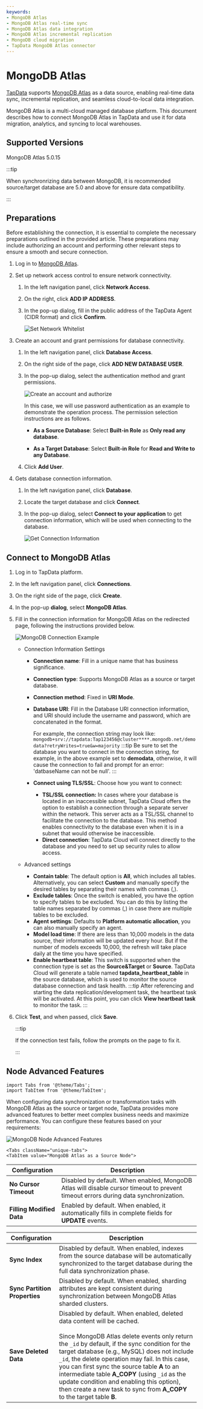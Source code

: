 ```yaml
---
keywords:
- MongoDB Atlas
- MongoDB Atlas real-time sync
- MongoDB Atlas data integration
- MongoDB Atlas incremental replication
- MongoDB cloud migration
- TapData MongoDB Atlas connector
---
```


# MongoDB Atlas



[TapData](https://tapdata.io/) supports [MongoDB Atlas](https://www.mongodb.com/atlas) as a data source, enabling real-time data sync, incremental replication, and seamless cloud-to-local data integration.

MongoDB Atlas is a multi-cloud managed database platform. This document describes how to connect MongoDB Atlas in TapData and use it for data migration, analytics, and syncing to local warehouses.

<Head>
    <link rel="canonical" href="https://docs.tapdata.io/prerequisites/cloud-databases/mongodb-atlas" />
</Head>

## Supported Versions

MongoDB Atlas 5.0.15

:::tip

When synchronrizing data between MongoDB, it is recommended source/target database are 5.0 and above for ensure data compatibility.

:::

## Preparations

Before establishing the connection, it is essential to complete the necessary preparations outlined in the provided article. These preparations may include authorizing an account and performing other relevant steps to ensure a smooth and secure connection.

1. Log in to [MongoDB Atlas](https://cloud.mongodb.com/v2).

2. Set up network access control to ensure network connectivity.

   1. In the left navigation panel, click **Network Access**.

   2. On the right, click **ADD IP ADDRESS**.

   3. In the pop-up dialog, fill in the public address of the TapData Agent (CIDR format) and click **Confirm**.

      ![Set Network Whitelist](../../images/atlas_add_ip_address.png)

3. Create an account and grant permissions for database connectivity.

   1. In the left navigation panel, click **Database Access**.

   2. On the right side of the page, click **ADD NEW DATABASE USER**.

   3. In the pop-up dialog, select the authentication method and grant permissions.

      ![Create an account and authorize](../../images/atlas_create_user.png)

      In this case, we will use password authentication as an example to demonstrate the operation process. The permission selection instructions are as follows.

      * **As a Source Database**: Select **Built-in Role** as **Only read any database**.

      * **As a Target Database**: Select **Built-in Role** for **Read and Write to any Database**.

   4. Click **Add User**.

4. Gets database connection information.

   1. In the left navigation panel, click **Database**.

   2. Locate the target database and click **Connect**.

   3. In the pop-up dialog, select **Connect to your application** to get connection information, which will be used when connecting to the database.

      ![Get Connection Information](../../images/atlas_obtain_connection.png)

## Connect to MongoDB Atlas

1. Log in to TapData platform.

2. In the left navigation panel, click **Connections**.

3. On the right side of the page, click **Create**.

4. In the pop-up **dialog**, select **MongoDB Atlas**.

5. Fill in the connection information for MongoDB Atlas on the redirected page, following the instructions provided below.

   ![MongoDB Connection Example](../../images/mongodb_atlas_connection_setting.png)

   * Connection Information Settings

      * **Connection name**: Fill in a unique name that has business significance.

      * **Connection type**: Supports MongoDB Atlas as a source or target database.

      * **Connection method**: Fixed in **URI Mode**.

      * **Database URI**: Fill in the Database URI connection information, and URI should include the username and password, which are concatenated in the format.

        For example, the connection string may look like: ` mongodb+srv://tapdata:Tap123456@cluster****.mongodb.net/demodata?retryWrites=true&w=majority`
        :::tip
        Be sure to set the database you want to connect in the connection string, for example, in the above example set to **demodata**, otherwise, it will cause the connection to fail and prompt for an error: 'datbaseName can not be null'.
        :::

      * **Connect using TLS/SSL**: Choose how you want to connect:

         * **TSL/SSL connection:** In cases where your database is located in an inaccessible subnet, TapData Cloud offers the option to establish a connection through a separate server within the network. This server acts as a TSL/SSL channel to facilitate the connection to the database. This method enables connectivity to the database even when it is in a subnet that would otherwise be inaccessible.
         * **Direct connection**: TapData Cloud will connect directly to the database and you need to set up security rules to allow access.

   * Advanced settings
      * **Contain table**: The default option is **All**, which includes all tables. Alternatively, you can select **Custom** and manually specify the desired tables by separating their names with commas (,).
      * **Exclude tables**: Once the switch is enabled, you have the option to specify tables to be excluded. You can do this by listing the table names separated by commas (,) in case there are multiple tables to be excluded.
      * **Agent settings**: Defaults to **Platform automatic allocation**, you can also manually specify an agent.
      * **Model load time**: If there are less than 10,000 models in the data source, their information will be updated every hour. But if the number of models exceeds 10,000, the refresh will take place daily at the time you have specified.
      * **Enable heartbeat table**: This switch is supported when the connection type is set as the **Source&Target** or **Source**. TapData Cloud will generate a table named **tapdata_heartbeat_table** in the source database, which is used to monitor the source database connection and task health.
        :::tip
        After referencing and starting the data replication/development task, the heartbeat task will be activated. At this point, you can click **View heartbeat task** to monitor the task.
        :::

6. Click **Test**, and when passed, click **Save**.

   :::tip

   If the connection test fails, follow the prompts on the page to fix it.

   :::



## Node Advanced Features

```mdx-code-block
import Tabs from '@theme/Tabs';
import TabItem from '@theme/TabItem';
```

When configuring data synchronization or transformation tasks with MongoDB Atlas as the source or target node, TapData provides more advanced features to better meet complex business needs and maximize performance. You can configure these features based on your requirements:

![MongoDB Node Advanced Features](../../images/mongodb_atlas_node_advanced_settings.png)

```mdx-code-block
<Tabs className="unique-tabs">
<TabItem value="MongoDB Atlas as a Source Node">
```

| **Configuration**         | **Description**                                              |
| ------------------------- | ------------------------------------------------------------ |
| **No Cursor Timeout**     | Disabled by default. When enabled, MongoDB Atlas will disable cursor timeout to prevent timeout errors during data synchronization. |
| **Filling Modified Data** | Enabled by default. When enabled, it automatically fills in complete fields for **UPDATE** events. |


</TabItem>

<TabItem value="MongoDB Atlas as a Target Node">

| **Configuration**             | **Description**                                              |
| ----------------------------- | ------------------------------------------------------------ |
| **Sync Index**                | Disabled by default. When enabled, indexes from the source database will be automatically synchronized to the target database during the full data synchronization phase. |
| **Sync Partition Properties** | Disabled by default. When enabled, sharding attributes are kept consistent during synchronization between MongoDB Atlas sharded clusters. |
| **Save Deleted Data**         | Disabled by default. When enabled, deleted data content will be cached.<br/> <br />Since MongoDB Atlas delete events only return the `_id` by default, if the sync condition for the target database (e.g., MySQL) does not include `_id`, the delete operation may fail. In this case, you can first sync the source table **A** to an intermediate table **A_COPY** (using `_id` as the update condition and enabling this option), then create a new task to sync from **A_COPY** to the target table **B**. |

</TabItem>
</Tabs>